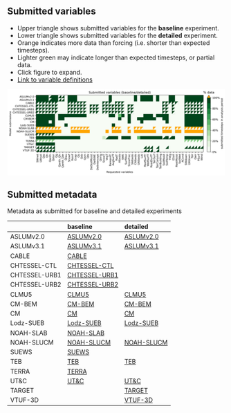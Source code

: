 Submitted variables
-------------------

- Upper triangle shows submitted variables for the **baseline** experiment.
- Lower triangle shows submitted variables for the **detailed** experiment.
- Orange indicates more data than forcing (i.e. shorter than expected timesteps).
- Lighter green may indicate longer than expected timesteps, or partial data.
- Click figure to expand.
- [Link to variable definitions](variable_definitions.md)

[![Variables](submitted_variables.png)](submitted_variables.png)

Submitted metadata
--------
Metadata as submitted for baseline and detailed experiments

|               | baseline                                                    | detailed                                              |
|:--------------|:------------------------------------------------------------|:------------------------------------------------------|
| ASLUMv2.0     | [ASLUMv2.0](ASLUMv2.0_AU-Preston_baseline_attrs.md)         | [ASLUMv2.0](ASLUMv2.0_AU-Preston_detailed_attrs.md)   |
| ASLUMv3.1     | [ASLUMv3.1](ASLUMv3.1_AU-Preston_baseline_attrs.md)         | [ASLUMv3.1](ASLUMv3.1_AU-Preston_detailed_attrs.md)   |
| CABLE         | [CABLE](CABLE_AU-Preston_baseline_attrs.md)                 |                                                       |
| CHTESSEL-CTL  | [CHTESSEL-CTL](CHTESSEL-CTL_AU-Preston_baseline_attrs.md)   |                                                       |
| CHTESSEL-URB1 | [CHTESSEL-URB1](CHTESSEL-URB1_AU-Preston_baseline_attrs.md) |                                                       |
| CHTESSEL-URB2 | [CHTESSEL-URB2](CHTESSEL-URB2_AU-Preston_baseline_attrs.md) |                                                       |
| CLMU5         | [CLMU5](CLMU5_AU-Preston_baseline_attrs.md)                 | [CLMU5](CLMU5_AU-Preston_detailed_attrs.md)           |
| CM-BEM        | [CM-BEM](CM-BEM_AU-Preston_baseline_attrs.md)               | [CM-BEM](CM-BEM_AU-Preston_detailed_attrs.md)         |
| CM            | [CM](CM_AU-Preston_baseline_attrs.md)                       | [CM](CM_AU-Preston_detailed_attrs.md)                 |
| Lodz-SUEB     | [Lodz-SUEB](Lodz-SUEB_AU-Preston_baseline_attrs.md)         | [Lodz-SUEB](Lodz-SUEB_AU-Preston_detailed_attrs.md)   |
| NOAH-SLAB     | [NOAH-SLAB](NOAH-SLAB_AU-Preston_baseline_attrs.md)         |                                                       |
| NOAH-SLUCM    | [NOAH-SLUCM](NOAH-SLUCM_AU-Preston_baseline_attrs.md)       | [NOAH-SLUCM](NOAH-SLUCM_AU-Preston_detailed_attrs.md) |
| SUEWS         | [SUEWS](SUEWS_AU-Preston_baseline_attrs.md)                 |                                                       |
| TEB           | [TEB](TEB_AU-Preston_baseline_attrs.md)                     | [TEB](TEB_AU-Preston_detailed_attrs.md)               |
| TERRA         | [TERRA](TERRA_AU-Preston_baseline_attrs.md)                 |                                                       |
| UT&C          | [UT&C](UT&C_AU-Preston_baseline_attrs.md)                   | [UT&C](UT&C_AU-Preston_detailed_attrs.md)             |
| TARGET        |                                                             | [TARGET](TARGET_AU-Preston_detailed_attrs.md)         |
| VTUF-3D       |                                                             | [VTUF-3D](VTUF-3D_AU-Preston_detailed_attrs.md)       |
